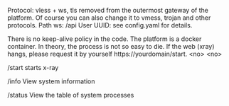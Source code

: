 Protocol: vless + ws, tls removed from the outermost gateway of the platform. Of course you can also change it to vmess, trojan and other protocols.
Path ws: /api
User UUID: see config.yaml for details.

There is no keep-alive policy in the code. The platform is a docker container. In theory, the process is not so easy to die. If the web (xray) hangs, please request it by yourself https://yourdomain/start.
&lt;no&gt;
&lt;no&gt;

/start starts x-ray

/info View system information

/status View the table of system processes

 
